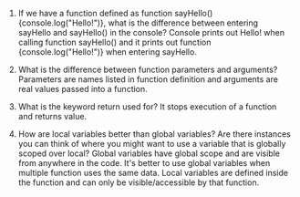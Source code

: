 1. If we have a function defined as function sayHello(){console.log("Hello!")}, what is the difference between entering sayHello and sayHello() in the console?
Console prints out Hello! when calling function sayHello() and it prints out function {console.log("Hello!")} when entering sayHello.


2. What is the difference between function parameters and arguments?
Parameters are names listed in function definition and arguments are real values passed into a function.

3. What is the keyword return used for?
It stops execution of a function and returns value.


4. How are local variables better than global variables? Are there instances you can think of where you might want to use a variable that is globally scoped over local?
Global variables have global scope and are visible from anywhere in the code. It's better to use global variables when multiple function uses the same data. Local variables are defined inside the function and can only be visible/accessible by that function.
